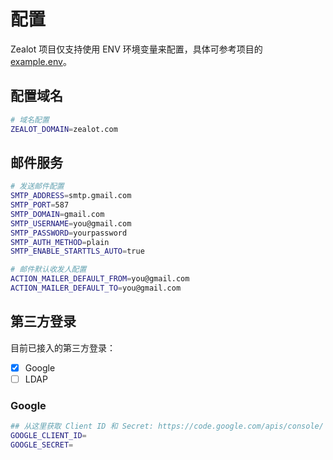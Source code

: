 # 配置

Zealot 项目仅支持使用 ENV 环境变量来配置，具体可参考项目的 [example.env](https://github.com/getzealot/zealot/blob/develop/example.env)。

## 配置域名

```bash
# 域名配置
ZEALOT_DOMAIN=zealot.com
```

## 邮件服务

```bash
# 发送邮件配置
SMTP_ADDRESS=smtp.gmail.com
SMTP_PORT=587
SMTP_DOMAIN=gmail.com
SMTP_USERNAME=you@gmail.com
SMTP_PASSWORD=yourpassword
SMTP_AUTH_METHOD=plain
SMTP_ENABLE_STARTTLS_AUTO=true

# 邮件默认收发人配置
ACTION_MAILER_DEFAULT_FROM=you@gmail.com
ACTION_MAILER_DEFAULT_TO=you@gmail.com
```

## 第三方登录

目前已接入的第三方登录：

- [x] Google
- [ ] LDAP

### Google

```bash
## 从这里获取 Client ID 和 Secret: https://code.google.com/apis/console/
GOOGLE_CLIENT_ID=
GOOGLE_SECRET=
```
